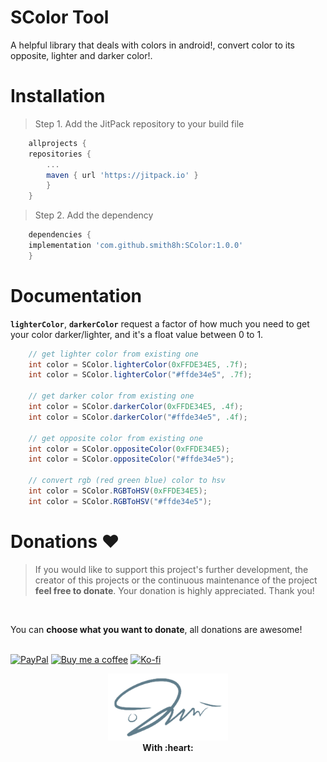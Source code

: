 # SColor Tool
A helpful library that deals with colors in android!, convert color to its opposite, lighter and darker color!.

# Installation
> Step 1. Add the JitPack repository to your build file
```gradle
    allprojects {
	repositories {
	    ...
	    maven { url 'https://jitpack.io' }
        }
    }
```
> Step 2. Add the dependency
```gradle
    dependencies {
	implementation 'com.github.smith8h:SColor:1.0.0'
    }
```

# Documentation
**`lighterColor`**, **`darkerColor`** request a factor of how much you need to get your color darker/lighter, and it's a float value between 0 to 1.
```java
    // get lighter color from existing one
    int color = SColor.lighterColor(0xFFDE34E5, .7f);
    int color = SColor.lighterColor("#ffde34e5", .7f);

    // get darker color from existing one
    int color = SColor.darkerColor(0xFFDE34E5, .4f);
    int color = SColor.darkerColor("#ffde34e5", .4f);

    // get opposite color from existing one
    int color = SColor.oppositeColor(0xFFDE34E5);
    int color = SColor.oppositeColor("#ffde34e5");
    
    // convert rgb (red green blue) color to hsv
    int color = SColor.RGBToHSV(0xFFDE34E5);
    int color = SColor.RGBToHSV("#ffde34e5");
```

# Donations ❤
> If you would like to support this project's further development, the creator of this projects or the continuous maintenance of the project **feel free to donate**.
Your donation is highly appreciated. Thank you!
<br/>

You can **choose what you want to donate**, all donations are awesome!</br>
<br/>

[![PayPal](https://img.shields.io/badge/PayPal-00457C?style=for-the-badge&logo=paypal&logoColor=white)](https://www.paypal.me/husseinshakir)
[![Buy me a coffee](https://img.shields.io/badge/Buy_Me_A_Coffee-FFDD00?style=for-the-badge&logo=buy-me-a-coffee&logoColor=black)](https://www.buymeacoffee.com/HusseinShakir)
[![Ko-fi](https://img.shields.io/badge/Ko--fi-F16061?style=for-the-badge&logo=ko-fi&logoColor=white)](https://ko-fi.com/husseinsmith)
<br/>

<p align="center">
  <img src="https://raw.githubusercontent.com/smith8h/smith8h/main/20221103_150053.png" style="width: 38%;"/>
  <br><b>With :heart:</b>
</p>
